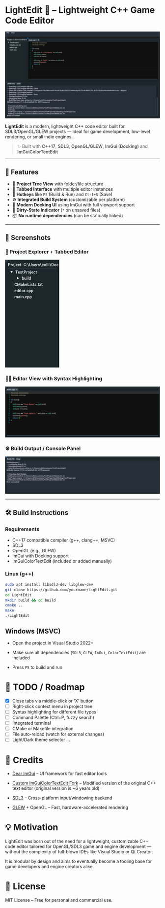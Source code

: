 # LightEdit 🌙 – Lightweight C++ Game Code Editor

![LightEdit](https://raw.githubusercontent.com/lul-v3/LightEdit/refs/heads/main/github/img/LightEditPreview.png?token=GHSAT0AAAAAADERC7IMSXLHLQFENMTQRC2E2CLRCUQ)

**LightEdit** is a modern, lightweight C++ code editor built for SDL3/OpenGL/GLEW projects — ideal for game development, low-level rendering, or small indie engines.

> ✨ Built with **C++17**, **SDL3**, **OpenGL/GLEW**, **ImGui (Docking)** and **ImGuiColorTextEdit**

---

## 🔧 Features

- 🌲 **Project Tree View** with folder/file structure
- 📄 **Tabbed Interface** with multiple editor instances
- 💾 **Hotkeys** like `F5` (Build & Run) and `Ctrl+S` (Save)
- ⚙️ **Integrated Build System** (customizable per platform)
- 🎨 **Modern Docking UI** using ImGui with full viewport support
- 🧠 **Dirty-State Indicator** (`*` on unsaved files)
- 📦 **No runtime dependencies** (can be statically linked)

---

## 📸 Screenshots


### 🧱 Project Explorer + Tabbed Editor  
![Project Explorer](https://raw.githubusercontent.com/lul-v3/LightEdit/refs/heads/main/github/img/ProjectExplorer.png?token=GHSAT0AAAAAADERC7INB5LML2IONWZKL3FG2CLRBHA)

### 🧑‍💻 Editor View with Syntax Highlighting  
![Code Editor](https://raw.githubusercontent.com/lul-v3/LightEdit/refs/heads/main/github/img/CodeEditor.png?token=GHSAT0AAAAAADERC7INMWE446TJUSZ5KB4A2CLQ7IQ)

### ⚙️ Build Output / Console Panel  
![Build Output](https://raw.githubusercontent.com/lul-v3/LightEdit/refs/heads/main/github/img/BuildOutput.png?token=GHSAT0AAAAAADERC7IMBNAFJO46YQWZBP5I2CLQ7JA)

---

## 🛠️ Build Instructions

### Requirements

- C++17 compatible compiler (g++, clang++, MSVC)
- SDL3
- OpenGL (e.g., GLEW)
- ImGui with Docking support
- ImGuiColorTextEdit (included or added manually)

### Linux (g++)

```bash
sudo apt install libsdl3-dev libglew-dev
git clone https://github.com/yourname/LightEdit.git
cd LightEdit
mkdir build && cd build
cmake ..
make
./LightEdit
```
## Windows (MSVC)

- Open the project in Visual Studio 2022+

- Make sure all dependencies (``SDL3``, ``GLEW``, ``ImGui``, ``ColorTextEdit``) are included

- Press ``F5`` to build and run

# 🚧 TODO / Roadmap

- [x] Close tabs via middle-click or 'X' button
- [ ] Right-click context menu in project tree
- [ ] Syntax highlighting for different file types
- [ ] Command Palette (Ctrl+P, fuzzy search)
- [ ] Integrated terminal
- [ ] CMake or Makefile integration
- [ ] File auto-reload (watch for external changes)
- [ ] Light/Dark theme selector
...

# 🙏 Credits

- [Dear ImGui](https://github.com/ocornut/imgui) – UI framework for fast editor tools

- [Custom ImGuiColorTextEdit Fork](https://github.com/lul-v3/ImGuiColorTextEdit) – Modified version of the original C++ text editor (original version is ~6 years old)

- [SDL3](https://github.com/libsdl-org/SDL) – Cross-platform input/windowing backend

- [GLEW](https://glew.sourceforge.net/) + OpenGL – Fast, hardware-accelerated rendering

# 💡 Motivation

LightEdit was born out of the need for a lightweight, customizable C++ code editor tailored for OpenGL/SDL3 game and engine development — without the complexity of full-blown IDEs like Visual Studio or Qt Creator.

It is modular by design and aims to eventually become a tooling base for game developers and engine creators alike.

# 📜 License

MIT License – Free for personal and commercial use.
